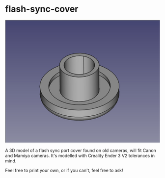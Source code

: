 # flash-sync-cover

![screenshot](https://github.com/vvrng/flash-sync-cover/blob/main/model.jpg)

A 3D model of a flash sync port cover found on old cameras, will fit Canon and Mamiya cameras. It's modelled with Creality Ender 3 V2 tolerances in mind.

Feel free to print your own, or if you can't, feel free to ask!
